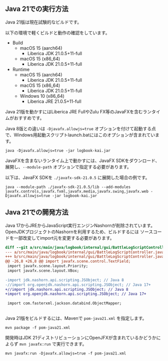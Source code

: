 ## Java 21での実行方法

Java 21版は現在試験的なビルドです。

以下の環境で軽くビルドと動作の確認をしています。

- Build
  - macOS 15 (aarch64)
    - Liberica JDK 21.0.5+11-full
  - macOS 15 (x86_64)
    - Liberica JDK 21.0.5+11-full
- Runtime
  - macOS 15 (aarch64)
    - Liberica JDK 21.0.5+11-full
  - macOS 15 (x86_64)
    - Liberica JDK 21.0.5+11-full
  - Windows 10 (x86_64)
    - Liberica JRE 21.0.5+11-full

Java 21版を動かすにはLiberica JRE FullやZulu FX等のJavaFXを含むランタイムがおすすめです。

Java 8版との違いは `-Djavafx.allowjs=true` オプションを付けて起動する点で、Windows用起動スクリプトlaunch.batにはこのオプションが含まれています。

```console
java -Djavafx.allowjs=true -jar logbook-kai.jar
```

JavaFXを含まないランタイム上で動かすには、JavaFX SDKをダウンロード、展開し、`--module-path` オプションで指定する必要があります。

以下は、JavaFX SDKを `./javafx-sdk-21.0.5` に展開した場合の例です。

```console
java --module-path ./javafx-sdk-21.0.5/lib --add-modules javafx.controls,javafx.fxml,javafx.media,javafx.swing,javafx.web -Djavafx.allowjs=true -jar logbook-kai.jar
```

## Java 21での開発方法

Java 17からJREからJavaScript実行エンジンNashornが削除されています。OpenJDKプロジェクトのNashornを利用するため、ビルドするには
ソースコードを一部改変してimport元を変更する必要があります。

```diff
diff --git a/src/main/java/logbook/internal/gui/BattleLogScriptController.java b/src/main/java/logbook/internal/gui/BattleLogScriptController.java
--- a/src/main/java/logbook/internal/gui/BattleLogScriptController.java
+++ b/src/main/java/logbook/internal/gui/BattleLogScriptController.java
@@ -26,8 +26,8 @@ import javafx.scene.control.TextField;
 import javafx.scene.layout.Priority;
 import javafx.scene.layout.VBox;
 
-import jdk.nashorn.api.scripting.JSObject; // Java 8
-//import org.openjdk.nashorn.api.scripting.JSObject; // Java 17+
+//import jdk.nashorn.api.scripting.JSObject; // Java 8
+import org.openjdk.nashorn.api.scripting.JSObject; // Java 17+
 
 import com.fasterxml.jackson.databind.ObjectMapper;
 
```

Java 21版をビルドするには、Mavenで `pom-java21.xml` を指定します。

```console
mvn package -f pom-java21.xml
```

開発時はJDK 21ディストリビューションにOpenJFXが含まれているかどうかによらず `mvn javafx:run` で実行できます。

```console
mvn javafx:run -Djavafx.allowjs=true -f pom-java21.xml
```
